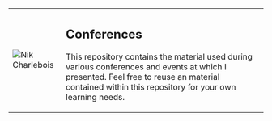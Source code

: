 <table>
  <tr><td><img src="https://i1.wp.com/nikcharlebois.com/wp-content/uploads/2018/06/Square.jpg?w=200" alt="Nik Charlebois" /></td>
<td style="vertical-align:top;"><h2>Conferences</h2>
<p>This repository contains the material used during various conferences and events at which I presented. Feel free to reuse an material contained within this repository for your own learning needs.</p></td></tr></table>
